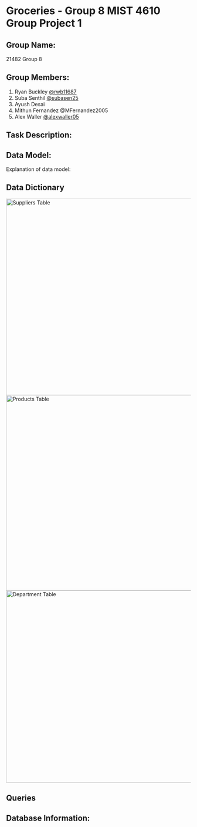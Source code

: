 # Groceries - Group 8 MIST 4610 Group Project 1

## Group Name:
21482 Group 8

## Group Members:

1. Ryan Buckley [@rwb11687](https://www.github.com/rwb11687)
2. Suba Senthil [@subasen25](https://github.com/subasen25)
3. Ayush Desai
4. Mithun Fernandez @MFernandez2005
5. Alex Waller [@alexwaller05](https://www.github.com/alexwaller05)

## Task Description:

## Data Model:

Explanation of data model:

## Data Dictionary
<img width="535" alt="Suppliers Table" src="https://github.com/user-attachments/assets/d2781671-c9ae-4a49-adca-de6cb8118c95" />
<img width="532" alt="Products Table" src="https://github.com/user-attachments/assets/53e482a9-66a2-4464-8fb2-94721d7cd730" />
<img width="524" alt="Department Table" src="https://github.com/user-attachments/assets/bdf39f95-3438-438e-bb8c-b5236eda2ebe" />



## Queries

## Database Information:
